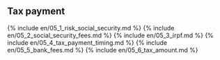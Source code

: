 ## Tax payment

{% include en/05_1_risk_social_security.md %}
{% include en/05_2_social_security_fees.md %}
{% include en/05_3_irpf.md %}
{% include en/05_4_tax_payment_timing.md %}
{% include en/05_5_bank_fees.md %}
{% include en/05_6_tax_amount.md %}
